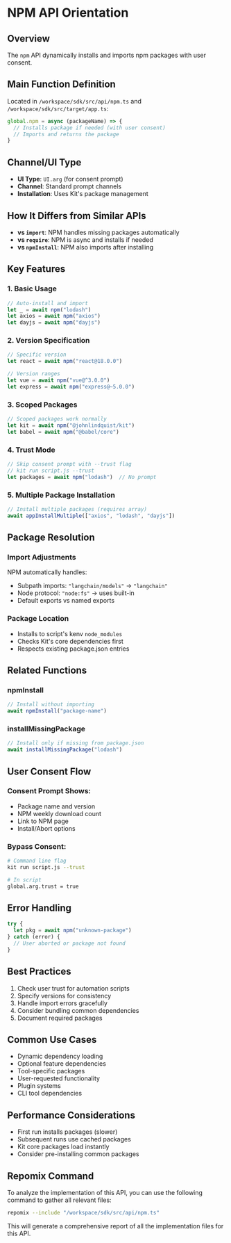# NPM API Orientation

## Overview
The `npm` API dynamically installs and imports npm packages with user consent.

## Main Function Definition
Located in `/workspace/sdk/src/api/npm.ts` and `/workspace/sdk/src/target/app.ts`:

```typescript
global.npm = async (packageName) => {
  // Installs package if needed (with user consent)
  // Imports and returns the package
}
```

## Channel/UI Type
- **UI Type**: `UI.arg` (for consent prompt)
- **Channel**: Standard prompt channels
- **Installation**: Uses Kit's package management

## How It Differs from Similar APIs
- **vs `import`**: NPM handles missing packages automatically
- **vs `require`**: NPM is async and installs if needed
- **vs `npmInstall`**: NPM also imports after installing

## Key Features

### 1. Basic Usage
```javascript
// Auto-install and import
let _ = await npm("lodash")
let axios = await npm("axios")
let dayjs = await npm("dayjs")
```

### 2. Version Specification
```javascript
// Specific version
let react = await npm("react@18.0.0")

// Version ranges
let vue = await npm("vue@^3.0.0")
let express = await npm("express@~5.0.0")
```

### 3. Scoped Packages
```javascript
// Scoped packages work normally
let kit = await npm("@johnlindquist/kit")
let babel = await npm("@babel/core")
```

### 4. Trust Mode
```javascript
// Skip consent prompt with --trust flag
// kit run script.js --trust
let packages = await npm("lodash")  // No prompt
```

### 5. Multiple Package Installation
```javascript
// Install multiple packages (requires array)
await appInstallMultiple(["axios", "lodash", "dayjs"])
```

## Package Resolution

### Import Adjustments
NPM automatically handles:
- Subpath imports: `"langchain/models"` → `"langchain"`
- Node protocol: `"node:fs"` → uses built-in
- Default exports vs named exports

### Package Location
- Installs to script's kenv `node_modules`
- Checks Kit's core dependencies first
- Respects existing package.json entries

## Related Functions

### npmInstall
```javascript
// Install without importing
await npmInstall("package-name")
```

### installMissingPackage
```javascript
// Install only if missing from package.json
await installMissingPackage("lodash")
```

## User Consent Flow

### Consent Prompt Shows:
- Package name and version
- NPM weekly download count
- Link to NPM page
- Install/Abort options

### Bypass Consent:
```bash
# Command line flag
kit run script.js --trust

# In script
global.arg.trust = true
```

## Error Handling
```javascript
try {
  let pkg = await npm("unknown-package")
} catch (error) {
  // User aborted or package not found
}
```

## Best Practices
1. Check user trust for automation scripts
2. Specify versions for consistency
3. Handle import errors gracefully
4. Consider bundling common dependencies
5. Document required packages

## Common Use Cases
- Dynamic dependency loading
- Optional feature dependencies
- Tool-specific packages
- User-requested functionality
- Plugin systems
- CLI tool dependencies

## Performance Considerations
- First run installs packages (slower)
- Subsequent runs use cached packages
- Kit core packages load instantly
- Consider pre-installing common packages


## Repomix Command

To analyze the implementation of this API, you can use the following command to gather all relevant files:

```bash
repomix --include "/workspace/sdk/src/api/npm.ts"
```

This will generate a comprehensive report of all the implementation files for this API.